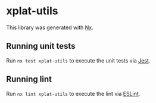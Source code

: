 # xplat-utils

This library was generated with [Nx](https://nx.dev).

## Running unit tests

Run `nx test xplat-utils` to execute the unit tests via [Jest](https://jestjs.io).

## Running lint

Run `nx lint xplat-utils` to execute the lint via [ESLint](https://eslint.org/).

